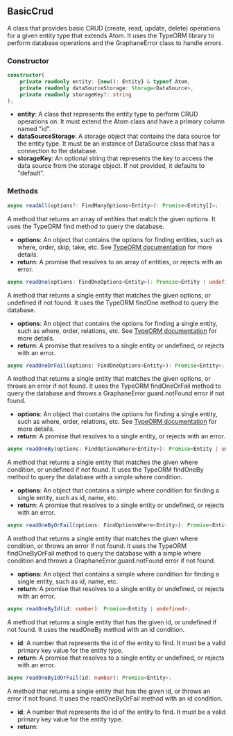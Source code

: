 
## BasicCrud

A class that provides basic CRUD (create, read, update, delete) operations for a given entity type that extends Atom. It uses the TypeORM library to perform database operations and the GraphaneError class to handle errors.

### Constructor

```ts
constructor(
    private readonly entity: {new(): Entity} & typeof Atom,
    private readonly dataSourceStorage: Storage<DataSource>,
    private readonly storageKey?: string
);
```

- **entity**: A class that represents the entity type to perform CRUD operations on. It must extend the Atom class and have a primary column named "id".
- **dataSourceStorage**: A storage object that contains the data source for the entity type. It must be an instance of DataSource class that has a connection to the database.
- **storageKey**: An optional string that represents the key to access the data source from the storage object. If not provided, it defaults to "default".

### Methods

```ts
async readAll(options?: FindManyOptions<Entity>): Promise<Entity[]>;
```

A method that returns an array of entities that match the given options. It uses the TypeORM find method to query the database.

- **options**: An object that contains the options for finding entities, such as where, order, skip, take, etc. See [TypeORM documentation](https://typeorm.io/#/find-options) for more details.
- **return**: A promise that resolves to an array of entities, or rejects with an error.

```ts
async readOne(options: FindOneOptions<Entity>): Promise<Entity | undefined>;
```

A method that returns a single entity that matches the given options, or undefined if not found. It uses the TypeORM findOne method to query the database.

- **options**: An object that contains the options for finding a single entity, such as where, order, relations, etc. See [TypeORM documentation](https://typeorm.io/#/find-options) for more details.
- **return**: A promise that resolves to a single entity or undefined, or rejects with an error.

```ts
async readOneOrFail(options: FindOneOptions<Entity>): Promise<Entity>;
```

A method that returns a single entity that matches the given options, or throws an error if not found. It uses the TypeORM findOneOrFail method to query the database and throws a GraphaneError.guard.notFound error if not found.

- **options**: An object that contains the options for finding a single entity, such as where, order, relations, etc. See [TypeORM documentation](https://typeorm.io/#/find-options) for more details.
- **return**: A promise that resolves to a single entity, or rejects with an error.

```ts
async readOneBy(options: FindOptionsWhere<Entity>): Promise<Entity | undefined>;
```

A method that returns a single entity that matches the given where condition, or undefined if not found. It uses the TypeORM findOneBy method to query the database with a simple where condition.

- **options**: An object that contains a simple where condition for finding a single entity, such as id, name, etc.
- **return**: A promise that resolves to a single entity or undefined, or rejects with an error.

```ts
async readOneByOrFail(options: FindOptionsWhere<Entity>): Promise<Entity | undefined>;
```

A method that returns a single entity that matches the given where condition, or throws an error if not found. It uses the TypeORM findOneByOrFail method to query the database with a simple where condition and throws a GraphaneError.guard.notFound error if not found.

- **options**: An object that contains a simple where condition for finding a single entity, such as id, name, etc.
- **return**: A promise that resolves to a single entity or undefined, or rejects with an error.

```ts
async readOneById(id: number): Promise<Entity | undefined>;
```

A method that returns a single entity that has the given id, or undefined if not found. It uses the readOneBy method with an id condition.

- **id**: A number that represents the id of the entity to find. It must be a valid primary key value for the entity type.
- **return**: A promise that resolves to a single entity or undefined, or rejects with an error.

```ts
async readOneByIdOrFail(id: number): Promise<Entity>;
```

A method that returns a single entity that has the given id, or throws an error if not found. It uses the readOneByOrFail method with an id condition.

- **id**: A number that represents the id of the entity to find. It must be a valid primary key value for the entity type.
- **return**: